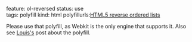 feature: ol-reversed
status: use  
tags: polyfill
kind: html
polyfillurls:[HTML5 reverse ordered lists](https://github.com/impressivewebs/HTML5-Reverse-Ordered-Lists)

Please use that polyfill, as Webkit is the only engine that supports it.
Also see [Louis's](http://www.impressivewebs.com/reverse-ordered-lists-html5/) post about the polyfill.

